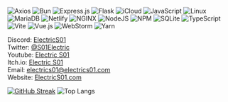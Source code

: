 ![Axios](https://img.shields.io/badge/axios-671ddf?&style=for-the-badge&logo=axios&logoColor=white)
![Bun](https://img.shields.io/badge/bun-282a36?style=for-the-badge&logo=bun&logoColor=fbf0df)
![Express.js](https://img.shields.io/badge/express.js-%23404d59.svg?style=for-the-badge&logo=express&logoColor=%2361DAFB)
![Flask](https://img.shields.io/badge/Flask-000000?style=for-the-badge&logo=flask&logoColor=white)
![iCloud](https://img.shields.io/badge/iCloud-3693F3?style=for-the-badge&logo=iCloud&logoColor=white)
![JavaScript](https://img.shields.io/badge/javascript-%23323330.svg?style=for-the-badge&logo=javascript&logoColor=%23F7DF1E)
![Linux](https://img.shields.io/badge/Linux-FCC624?style=for-the-badge&logo=linux&logoColor=black)
![MariaDB](https://img.shields.io/badge/MariaDB-003545?style=for-the-badge&logo=mariadb&logoColor=white)
![Netlify](https://img.shields.io/badge/Netlify-00C7B7?style=for-the-badge&logo=netlify&logoColor=white)
![NGINX](https://img.shields.io/badge/Nginx-009639?style=for-the-badge&logo=nginx&logoColor=white)
![NodeJS](https://img.shields.io/badge/node.js-6DA55F?style=for-the-badge&logo=node.js&logoColor=white)
![NPM](https://img.shields.io/badge/NPM-%23000000.svg?style=for-the-badge&logo=npm&logoColor=white)
![SQLite](https://img.shields.io/badge/Sqlite-003B57?style=for-the-badge&logo=sqlite&logoColor=white)
![TypeScript](https://img.shields.io/badge/typescript-%23007ACC.svg?style=for-the-badge&logo=typescript&logoColor=white)
![Vite](https://img.shields.io/badge/vite-%23646CFF.svg?style=for-the-badge&logo=vite&logoColor=white)
![Vue.js](https://img.shields.io/badge/vuejs-%2335495e.svg?style=for-the-badge&logo=vuedotjs&logoColor=%234FC08D)
![WebStorm](https://img.shields.io/badge/webstorm-143?style=for-the-badge&logo=webstorm&logoColor=white&color=black)
![Yarn](https://img.shields.io/badge/yarn-%232C8EBB.svg?style=for-the-badge&logo=yarn&logoColor=white)


Discord: <a href="https://discord.com/users/691540630907781171">ElectricS01</a><br>
Twitter: <a href="https://twitter.com/S01Electric">@S01Electric</a><br>
Youtube: <a href="https://www.youtube.com/electrics01">Electric S01</a><br>
Itch.io: <a href="https://electrics01.itch.io/">Electric S01</a><br>
Email: <a href="mailto:electrics01@electrics01.com">electrics01@electrics01.com</a><br>
Website: <a href="https://electrics01.com">ElectricS01.com</a>

[![GitHub Streak](https://github-readme-streak-stats.herokuapp.com/?user=ElectricS01&theme=dark)](https://git.io/streak-stats)
![Top Langs](https://github-readme-stats.vercel.app/api/top-langs/?username=ElectricS01&layout=compact&title_color=fff&icon_color=79ff97&text_color=9f9f9f&bg_color=151515&langs_count=8)
